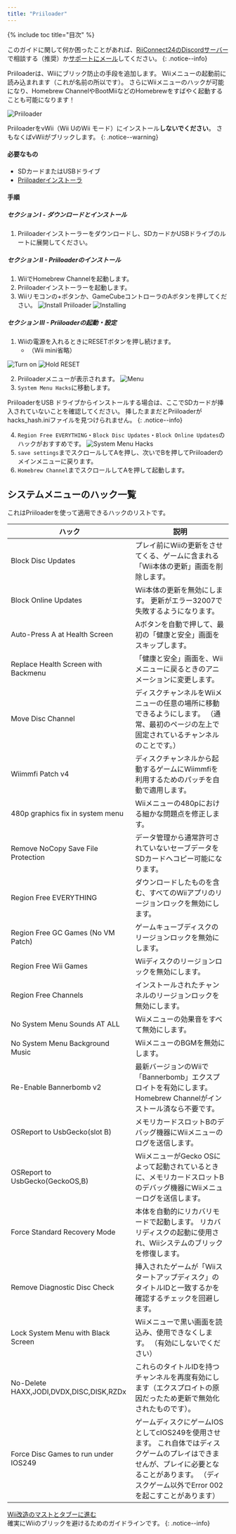 ```yaml
---
title: "Priiloader"
---
```


{% include toc title="目次" %}

このガイドに関して何か困ったことがあれば、[RiiConnect24のDiscordサーバー](https://discord.gg/rc24)で相談する（推奨）か[サポートにメール](mailto:support@riiconnect24.net)してください。
{: .notice--info}

Priiloaderは、Wiiにブリック防止の手段を追加します。 Wiiメニューの起動前に読み込まれます（これが名前の所以です）。 さらにWiiメニューのハックが可能になり、Homebrew ChannelやBootMiiなどのHomebrewをすばやく起動することも可能になります！

![Priiloader](/images/priiloader.jpg)

PriiloaderをvWii（Wii UのWii モード）にインストール**しないでください**。 さもなくばvWiiがブリックします。
{: .notice--warning}

#### 必要なもの

- SDカードまたはUSBドライブ
- [Priiloaderインストーラ](https://hbb1.oscwii.org/hbb/priiloader/priiloader.zip)

#### 手順

##### セクション I - ダウンロードとインストール

1. Priiloaderインストーラーをダウンロードし、SDカードかUSBドライブのルートに展開してください。

##### セクション II - Priiloaderのインストール

1. WiiでHomebrew Channelを起動します。
2. Priiloaderインストーラーを起動します。
3. Wiiリモコンの+ボタンか、GameCubeコントローラのAボタンを押してください。 ![Install Priiloader](/images/Priiloader/installer.png) ![Installing](/images/Priiloader/installing.png)

##### セクション III - Priiloaderの起動・設定

1. Wiiの電源を入れるときにRESETボタンを押し続けます。
   - （Wii mini省略）

![Turn on](/images/Priiloader/on.jpg) ![Hold RESET](/images/Priiloader/reset.jpg)

2. Priiloaderメニューが表示されます。 ![Menu](/images/Priiloader/mainmenu.png)
3. `System Menu Hacks`に移動します。

PriiloaderをUSB ドライブからインストールする場合は、ここでSDカードが挿入されていないことを確認してください。 挿したままだとPriiloaderがhacks_hash.iniファイルを見つけられません。
{: .notice--info}

4. `Region Free EVERYTHING`・`Block Disc Updates`・`Block Online Updates`のハックがおすすめです。 ![System Menu Hacks](/images/Priiloader/hacks.png)
1. `save settings`までスクロールしてAを押し、次いでBを押してPriiloaderのメインメニューに戻ります。
1. `Homebrew Channel`までスクロールしてAを押して起動します。

## システムメニューのハック一覧

これはPriiloaderを使って適用できるハックのリストです。

| ハック                                     | 説明                                                                                                           |
| --------------------------------------- | ------------------------------------------------------------------------------------------------------------ |
| Block Disc Updates                      | プレイ前にWiiの更新をさせてくる、ゲームに含まれる「Wii本体の更新」画面を削除します。                                                                |
| Block Online Updates                    | Wii本体の更新を無効にします。 更新がエラー32007で失敗するようになります。                                                                    |
| Auto-Press A at Health Screen           | Aボタンを自動で押して、最初の「健康と安全」画面をスキップします。                                                                            |
| Replace Health Screen with Backmenu     | 「健康と安全」画面を、Wiiメニューに戻るときのアニメーションに変更します。                                                                       |
| Move Disc Channel                       | ディスクチャンネルをWiiメニューの任意の場所に移動できるようにします。 （通常、最初のページの左上で固定されているチャンネルのことです。）                                       |
| Wiimmfi Patch v4                        | ディスクチャンネルから起動するゲームにWiimmfiを利用するためのパッチを自動で適用します。                                                              |
| 480p graphics fix in system menu        | Wiiメニューの480pにおける細かな問題点を修正します。                                                                                |
| Remove NoCopy Save File Protection      | データ管理から通常許可されていないセーブデータをSDカードへコピー可能になります。                                                                    |
| Region Free EVERYTHING                  | ダウンロードしたものを含む、すべてのWiiアプリのリージョンロックを無効にします。                                                                    |
| Region Free GC Games (No VM Patch)      | ゲームキューブディスクのリージョンロックを無効にします。                                                                                 |
| Region Free Wii Games                   | Wiiディスクのリージョンロックを無効にします。                                                                                     |
| Region Free Channels                    | インストールされたチャンネルのリージョンロックを無効にします。                                                                              |
| No System Menu Sounds AT ALL            | Wiiメニューの効果音をすべて無効にします。                                                                                       |
| No System Menu Background Music         | WiiメニューのBGMを無効にします。                                                                                          |
| Re-Enable Bannerbomb v2                 | 最新バージョンのWiiで「Bannerbomb」エクスプロイトを有効にします。 Homebrew Channelがインストール済なら不要です。                                      |
| OSReport to UsbGecko(slot B)            | メモリカードスロットBのデバッグ機器にWiiメニューのログを送信します。                                                                         |
| OSReport to UsbGecko(GeckoOS,B)         | WiiメニューがGecko OSによって起動されているときに、メモリカードスロットBのデバッグ機器にWiiメニューログを送信します。                                           |
| Force Standard Recovery Mode            | 本体を自動的にリカバリモードで起動します。 リカバリディスクの起動に使用され、Wiiシステムのブリックを修復します。                                                   |
| Remove Diagnostic Disc Check            | 挿入されたゲームが「Wiiスタートアップディスク」のタイトルIDと一致するかを確認するチェックを回避します。                                                       |
| Lock System Menu with Black Screen      | Wiiメニューで黒い画面を読込み、使用できなくします。 （有効にしないでください）                                                                    |
| No-Delete HAXX,JODI,DVDX,DISC,DISK,RZDx | これらのタイトルIDを持つチャンネルを再度有効にします（エクスプロイトの原因だったため更新で無効化されたものです）。                                                   |
| Force Disc Games to run under IOS249    | ゲームディスクにゲームIOSとしてcIOS249を使用させます。 これ自体ではディスクゲームのプレイはできませんが、プレイに必要となることがあります。 （ディスクゲーム以外でError 002を起こすことがあります） |

[Wii改造のマストとタブーに進む](dosanddonts)<br> 確実にWiiのブリックを避けるためのガイドラインです。
{: .notice--info}
